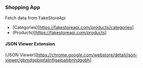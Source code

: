 ### Shopping App

Fetch data from FakeStoreApi
- (Categories)[https://fakestoreapi.com/products/categories]
- (Products)[https://fakestoreapi.com/products]



#### JSON Viewer Extension 
(JSON Viewer)[https://chrome.google.com/webstore/detail/json-viewer/gbmdgpbipfallnflgajpaliibnhdgobh]
